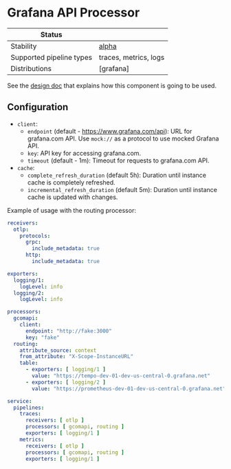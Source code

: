 # Grafana API Processor

| Status                   |                       |
|--------------------------|-----------------------|
| Stability                | [alpha]               |
| Supported pipeline types | traces, metrics, logs |
| Distributions            | [grafana]             |

See the [design doc] that explains how this component is going to be used.

## Configuration

- `client`:
    - `endpoint` (default - https://www.grafana.com/api): URL for grafana.com API.
       Use `mock://` as a protocol to use mocked Grafana API.
    - `key`: API key for accessing grafana.com.
    - `timeout` (default - 1m): Timeout for requests to grafana.com API.
- `cache`:
    - `complete_refresh_duration` (default 5h): Duration until instance
       cache is completely refreshed.
    - `incremental_refresh_duration` (default 5m): Duration until instance
       cache is updated with changes.

Example of usage with the routing processor:

```yaml
receivers:
  otlp:
    protocols:
      grpc:
        include_metadata: true
      http:
        include_metadata: true

exporters:
  logging/1:
    logLevel: info
  logging/2:
    logLevel: info

processors:
  gcomapi:
    client:
      endpoint: "http://fake:3000"
      key: "fake"
  routing:
    attribute_source: context
    from_attribute: "X-Scope-InstanceURL"
    table:
      - exporters: [ logging/1 ]
        value: "https://tempo-dev-01-dev-us-central-0.grafana.net"
      - exporters: [ logging/2 ]
        value: "https://prometheus-dev-01-dev-us-central-0.grafana.net"

service:
  pipelines:
    traces:
      receivers: [ otlp ]
      processors: [ gcomapi, routing ]
      exporters: [ logging/1 ]
    metrics:
      receivers: [ otlp ]
      processors: [ gcomapi, routing ]
      exporters: [ logging/1 ]
```

[alpha]: https://github.com/open-telemetry/opentelemetry-collector#alpha
[design doc]: https://docs.google.com/document/d/1HsJr5eVH4WOdSSGIeaYRRUGAqx4Bzx-CSna1mspW4a4/edit#heading=h.89ldx0hih690
